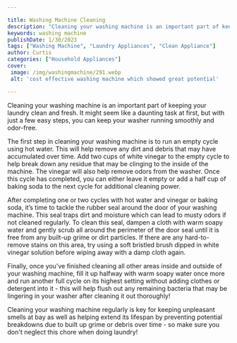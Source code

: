 ```yaml
---

title: Washing Machine Cleaning
description: "Cleaning your washing machine is an important part of keeping your laundry clean and fresh. It might seem like a daunting task at ...learn more about it now"
keywords: washing machine
publishDate: 1/30/2023
tags: ["Washing Machine", "Laundry Appliances", "Clean Appliance"]
author: Curtis
categories: ["Household Appliances"]
cover: 
 image: /img/washingmachine/291.webp
 alt: 'cost effective washing machine which showed great potential'

---
```


Cleaning your washing machine is an important part of keeping your laundry clean and fresh. It might seem like a daunting task at first, but with just a few easy steps, you can keep your washer running smoothly and odor-free.

The first step in cleaning your washing machine is to run an empty cycle using hot water. This will help remove any dirt and debris that may have accumulated over time. Add two cups of white vinegar to the empty cycle to help break down any residue that may be clinging to the inside of the machine. The vinegar will also help remove odors from the washer. Once this cycle has completed, you can either leave it empty or add a half cup of baking soda to the next cycle for additional cleaning power.

After completing one or two cycles with hot water and vinegar or baking soda, it’s time to tackle the rubber seal around the door of your washing machine. This seal traps dirt and moisture which can lead to musty odors if not cleaned regularly. To clean this seal, dampen a cloth with warm soapy water and gently scrub all around the perimeter of the door seal until it is free from any built-up grime or dirt particles. If there are any hard-to-remove stains on this area, try using a soft bristled brush dipped in white vinegar solution before wiping away with a damp cloth again. 

Finally, once you’ve finished cleaning all other areas inside and outside of your washing machine, fill it up halfway with warm soapy water once more and run another full cycle on its highest setting without adding clothes or detergent into it - this will help flush out any remaining bacteria that may be lingering in your washer after cleaning it out thoroughly! 

Cleaning your washing machine regularly is key for keeping unpleasant smells at bay as well as helping extend its lifespan by preventing potential breakdowns due to built up grime or debris over time - so make sure you don't neglect this chore when doing laundry!

